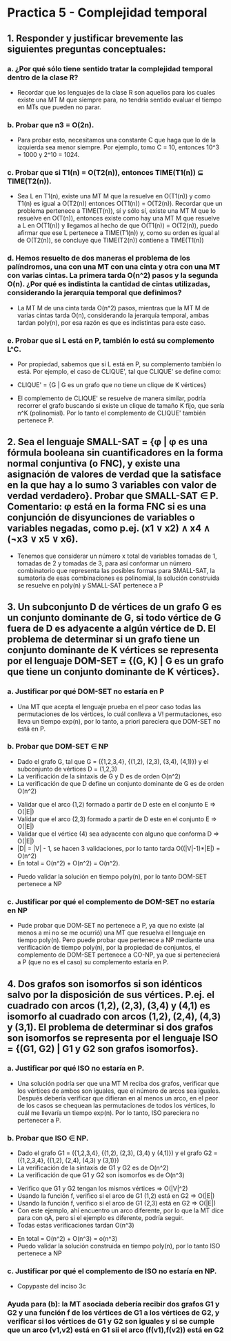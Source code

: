 # Practica 5 - Complejidad temporal

## 1. Responder y justificar brevemente las siguientes preguntas conceptuales:
### a. ¿Por qué sólo tiene sentido tratar la complejidad temporal dentro de la clase R?
- Recordar que los lenguajes de la clase R son aquellos para los cuales existe una MT M que siempre para, no tendría sentido evaluar el tiempo en MTs que pueden no parar.
### b. Probar que n3 = O(2n).
- Para probar esto, necesitamos una constante C que haga que lo de la izquierda sea menor siempre. Por ejemplo, tomo C = 10, entonces 10^3 = 1000 y 2^10 = 1024.
### c. Probar que si T1(n) = O(T2(n)), entonces TIME(T1(n)) ⊆ TIME(T2(n)).
- Sea L en T1(n), existe una MT M que la resuelve en O(T1(n)) y como T1(n) es igual a O(T2(n)) entonces O(T1(n)) = O(T2(n)). Recordar que un problema pertenece a TIME(T(n)), sí y sólo sí, existe una MT M que lo resuelve en O(T(n)), entonces existe como hay una MT M que resuelve a L en O(T1(n)) y llegamos al hecho de que O(T1(n)) = O(T2(n)), puedo afirmar que ese L pertenece a TIME(T1(n)) y, como su orden es igual al de O(T2(n)), se concluye que TIME(T2(n)) contiene a TIME(T1(n))
### d. Hemos resuelto de dos maneras el problema de los palíndromos, una con una MT con una cinta y otra con una MT con varias cintas. La primera tarda O(n^2) pasos y la segunda O(n). ¿Por qué es indistinta la cantidad de cintas utilizadas, considerando la jerarquía temporal que definimos?
- La MT M de una cinta tarda O(n^2) pasos, mientras que la MT M de varias cintas tarda O(n), considerando la jerarquía temporal, ambas tardan poly(n), por esa razón es que es indistintas para este caso.
### e. Probar que si L está en P, también lo está su complemento L^C.
- Por propiedad, sabemos que si L está en P, su complemento también lo está. Por ejemplo, el caso de CLIQUE', tal que CLIQUE' se define como:
 + CLIQUE' = {G | G es un grafo que no tiene un clique de K vértices}
- El complemento de CLIQUE' se resuelve de manera similar, podría recorrer el grafo buscando si existe un clique de tamaño K fijo, que sería n^K (polinomial). Por lo tanto el complemento de CLIQUE' también pertenece P.
## 2. Sea el lenguaje SMALL-SAT = {φ | φ es una fórmula booleana sin cuantificadores en la forma normal conjuntiva (o FNC), y existe una asignación de valores de verdad que la satisface en la que hay a lo sumo 3 variables con valor de verdad verdadero}. Probar que SMALL-SAT ∈ P. Comentario: φ está en la forma FNC si es una conjunción de disyunciones de variables o variables negadas, como p.ej. (x1 ∨ x2) ∧ x4 ∧ (¬x3 ∨ x5 ∨ x6).
- Tenemos que considerar un número x total de variables tomadas de 1, tomadas de 2 y tomadas de 3, para así conformar un número combinatorio que representa las posibles formas para SMALL-SAT, la sumatoria de esas combinaciones es polinomial, la solución construida se resuelve en poly(n) y SMALL-SAT pertenece a P
## 3. Un subconjunto D de vértices de un grafo G es un conjunto dominante de G, si todo vértice de G fuera de D es adyacente a algún vértice de D. El problema de determinar si un grafo tiene un conjunto dominante de K vértices se representa por el lenguaje DOM-SET = {(G, K) | G es un grafo que tiene un conjunto dominante de K vértices}.
### a. Justificar por qué DOM-SET no estaría en P
- Una MT que acepta el lenguaje prueba en el peor caso todas las permutaciones de los vértices, lo cuál conlleva a V! permutaciones, eso lleva un tiempo exp(n), por lo tanto, a priori pareciera que DOM-SET no está en P.
### b. Probar que DOM-SET ∈ NP
- Dado el grafo G, tal que G = ({1,2,3,4}, {(1,2), (2,3), (3,4), (4,1)}) y el subconjunto de vértices D = (1,2,3)
- La verificación de la sintaxis de G y D es de orden O(n^2)
- La verificación de que D define un conjunto dominante de G es de orden O(n^2)
 + Validar que el arco (1,2) formado a partir de D este en el conjunto E => O(|E|)
 + Validar que el arco (2,3) formado a partir de D este en el conjunto E => O(|E|)
 + Validar que el vértice (4) sea adyacente con alguno que conforma D => O(|E|)
 + |D| = |V| - 1, se hacen 3 validaciones, por lo tanto tarda O((|V|-1)*|E|) = O(n^2)
 + En total = O(n^2) + O(n^2) = O(n^2).
- Puedo validar la solución en tiempo poly(n), por lo tanto DOM-SET pertenece a NP
### c. Justificar por qué el complemento de DOM-SET no estaría en NP
- Pude probar que DOM-SET no pertenece a P, ya que no existe (al menos a mi no se me ocurrió) una MT que resuelva el lenguaje en tiempo poly(n). Pero puede probar que pertenece a NP mediante una verificación de tiempo poly(n), por la propiedad de conjuntos, el complemento de DOM-SET pertenece a CO-NP, ya que si pertenecierá a P (que no es el caso) su complemento estaría en P.
## 4. Dos grafos son isomorfos si son idénticos salvo por la disposición de sus vértices. P.ej. el cuadrado con arcos (1,2), (2,3), (3,4) y (4,1) es isomorfo al cuadrado con arcos (1,2), (2,4), (4,3) y (3,1). El problema de determinar si dos grafos son isomorfos se representa por el lenguaje ISO = {(G1, G2) | G1 y G2 son grafos isomorfos}.
### a. Justificar por qué ISO no estaría en P.
- Una solución podría ser que una MT M reciba dos grafos, verificar que los vértices de ambos son iguales, que el número de arcos sea iguales. Después debería verificar que difieran en al menos un arco, en el peor de los casos se chequean las permutaciones de todos los vértices, lo cuál me llevaría un tiempo exp(n). Por lo tanto, ISO pareciera no pertenecer a P.
### b. Probar que ISO ∈ NP.
- Dado el grafo G1 = ({1,2,3,4}, {(1,2), (2,3), (3,4) y (4,1)}) y el grafo G2 = ({1,2,3,4}, {(1,2), (2,4), (4,3) y (3,1)})
- La verificación de la sintaxis de G1 y G2 es de O(n^2)
- La verificación de que G1 y G2 son isomorfos es de O(n^3)
 + Verifico que G1 y G2 tengan los mismos vértices => O(|V|^2)
 + Usando la función f, verifico si el arco de G1 (1,2) está en G2 => O(|E|)
 + Usando la función f, verifico si el arco de G1 (2,3) está en G2 => O(|E|)
  + Con este ejemplo, ahí encuentro un arco diferente, por lo que la MT dice para con qA, pero si el ejemplo es diferente, podría seguir.
 + Todas estas verificaciones tardan O(n^3)
- En total = O(n^2) + O(n^3) = o(n^3)
- Puedo validar la solución construida en tiempo poly(n), por lo tanto ISO pertenece a NP
### c. Justificar por qué el complemento de ISO no estaría en NP.
- Copypaste del inciso 3c
### Ayuda para (b): la MT asociada debería recibir dos grafos G1 y G2 y una función f de los vértices de G1 a los vértices de G2, y verificar si los vértices de G1 y G2 son iguales y si se cumple que un arco (v1,v2) está en G1 sii el arco (f(v1),f(v2)) está en G2